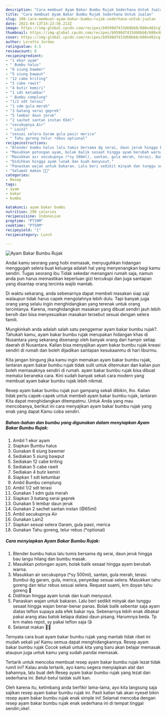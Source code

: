 ```yaml
---
description: "Cara membuat Ayam Bakar Bumbu Rujak Sederhana Untuk Jualan"
title: "Cara membuat Ayam Bakar Bumbu Rujak Sederhana Untuk Jualan"
slug: 108-cara-membuat-ayam-bakar-bumbu-rujak-sederhana-untuk-jualan
date: 2021-04-13T14:23:56.213Z
image: https://img-global.cpcdn.com/recipes/b9598d7433d68bb8/680x482cq70/ayam-bakar-bumbu-rujak-foto-resep-utama.jpg
thumbnail: https://img-global.cpcdn.com/recipes/b9598d7433d68bb8/680x482cq70/ayam-bakar-bumbu-rujak-foto-resep-utama.jpg
cover: https://img-global.cpcdn.com/recipes/b9598d7433d68bb8/680x482cq70/ayam-bakar-bumbu-rujak-foto-resep-utama.jpg
author: Loretta Jordan
ratingvalue: 4.5
reviewcount: 8
recipeingredient:
- "1 ekor ayam"
- " Bumbu halus"
- "8 siung bawmer"
- "5 siung bawput"
- "12 cabe kriting"
- "5 cabe rawit"
- "4 butir kemiri"
- "1 sdt ketumbar"
- " Bumbu cemplung"
- "1/2 sdt terasi"
- "1 sdm gula merah"
- "3 batang serai geprek"
- "5 lembar daun jeruk"
- "2 sachet santan instan 65ml"
- "secukupnya Air"
- " Lain2"
- "sesuai selera Garam gula pasir merica"
- " Tahu goreng telur rebus optional"
recipeinstructions:
- "Blender bumbu halus lalu tumis bersama dg serai, daun jeruk hingga bau langu hilang dan bumbu masak."
- "Masukkan potongan ayam, bolak balik sesaat hingga ayam berubah warna."
- "Masukkan air secukupnya (*sy 500ml), santan, gula merah, terasi. Bumbui dg garam, gula, merica, penyedap sesuai selera. Masukkan tahu goreng dan telur rebus sesuai selera. Request suami, krn doyan tahu goreng 🤭"
- "Didihkan hingga ayam lunak dan kuah menyusut."
- "Panaskan wajan untuk bakaran. Lalu beri sedikit minyak dan tunggu sesaat hingga wajan benar-benar panas. Bolak balik sebentar saja ayam diatas teflon supaya ada efek bakar nya. Sebenarnya lebih enak dibakar pakai arang atau batok kelapa dialasi daun pisang. Harumnya beda. Tp krn males repot, sy pakai teflon saja 😘"
- "Selamat makan 🍚🍗"
categories:
- Resep
tags:
- ayam
- bakar
- bumbu

katakunci: ayam bakar bumbu 
nutrition: 290 calories
recipecuisine: Indonesian
preptime: "PT39M"
cooktime: "PT50M"
recipeyield: "1"
recipecategory: Lunch

---
```



![Ayam Bakar Bumbu Rujak](https://img-global.cpcdn.com/recipes/b9598d7433d68bb8/680x482cq70/ayam-bakar-bumbu-rujak-foto-resep-utama.jpg)

Andai kamu seorang yang hobi memasak, menyuguhkan hidangan menggugah selera buat keluarga adalah hal yang menyenangkan bagi kamu sendiri. Tugas seorang ibu Tidak sekedar menangani rumah saja, namun anda pun harus memastikan keperluan gizi tercukupi dan juga santapan yang disantap orang tercinta wajib mantab.

Di waktu  sekarang, anda sebenarnya dapat membeli masakan siap saji walaupun tidak harus capek mengolahnya lebih dulu. Tapi banyak juga orang yang selalu ingin menghidangkan yang terenak untuk orang tercintanya. Karena, menghidangkan masakan yang dibuat sendiri jauh lebih bersih dan bisa menyesuaikan masakan tersebut sesuai dengan selera famili. 



Mungkinkah anda adalah salah satu penggemar ayam bakar bumbu rujak?. Tahukah kamu, ayam bakar bumbu rujak merupakan hidangan khas di Nusantara yang sekarang disenangi oleh banyak orang dari hampir setiap daerah di Nusantara. Kalian bisa menyajikan ayam bakar bumbu rujak kreasi sendiri di rumah dan boleh dijadikan santapan kesukaanmu di hari liburmu.

Kita jangan bingung jika kamu ingin memakan ayam bakar bumbu rujak, lantaran ayam bakar bumbu rujak tidak sulit untuk ditemukan dan kalian pun boleh memasaknya sendiri di rumah. ayam bakar bumbu rujak bisa dibuat memalui beraneka cara. Kini sudah banyak sekali cara modern yang membuat ayam bakar bumbu rujak lebih nikmat.

Resep ayam bakar bumbu rujak pun gampang sekali dibikin, lho. Kalian tidak perlu capek-capek untuk membeli ayam bakar bumbu rujak, lantaran Kita dapat menghidangkan ditempatmu. Untuk Anda yang mau mencobanya, berikut ini cara menyajikan ayam bakar bumbu rujak yang enak yang dapat Kamu coba sendiri.

<!--inarticleads1-->

##### Bahan-bahan dan bumbu yang digunakan dalam menyiapkan Ayam Bakar Bumbu Rujak:

1. Ambil 1 ekor ayam
1. Siapkan  Bumbu halus
1. Gunakan 8 siung bawmer
1. Sediakan 5 siung bawput
1. Sediakan 12 cabe kriting
1. Sediakan 5 cabe rawit
1. Sediakan 4 butir kemiri
1. Siapkan 1 sdt ketumbar
1. Ambil  Bumbu cemplung
1. Ambil 1/2 sdt terasi
1. Gunakan 1 sdm gula merah
1. Siapkan 3 batang serai geprek
1. Gunakan 5 lembar daun jeruk
1. Gunakan 2 sachet santan instan (@65ml)
1. Ambil secukupnya Air
1. Gunakan  Lain2
1. Siapkan sesuai selera Garam, gula pasir, merica
1. Gunakan  Tahu goreng, telur rebus (*optional)




<!--inarticleads2-->

##### Cara menyiapkan Ayam Bakar Bumbu Rujak:

1. Blender bumbu halus lalu tumis bersama dg serai, daun jeruk hingga bau langu hilang dan bumbu masak.
1. Masukkan potongan ayam, bolak balik sesaat hingga ayam berubah warna.
1. Masukkan air secukupnya (*sy 500ml), santan, gula merah, terasi. Bumbui dg garam, gula, merica, penyedap sesuai selera. Masukkan tahu goreng dan telur rebus sesuai selera. Request suami, krn doyan tahu goreng 🤭
1. Didihkan hingga ayam lunak dan kuah menyusut.
1. Panaskan wajan untuk bakaran. Lalu beri sedikit minyak dan tunggu sesaat hingga wajan benar-benar panas. Bolak balik sebentar saja ayam diatas teflon supaya ada efek bakar nya. Sebenarnya lebih enak dibakar pakai arang atau batok kelapa dialasi daun pisang. Harumnya beda. Tp krn males repot, sy pakai teflon saja 😘
1. Selamat makan 🍚🍗




Ternyata cara buat ayam bakar bumbu rujak yang mantab tidak ribet ini mudah sekali ya! Kamu semua dapat menghidangkannya. Resep ayam bakar bumbu rujak Cocok sekali untuk kita yang baru akan belajar memasak ataupun juga untuk kamu yang sudah pandai memasak.

Tertarik untuk mencoba membuat resep ayam bakar bumbu rujak lezat tidak rumit ini? Kalau anda tertarik, ayo kamu segera menyiapkan alat dan bahannya, lalu buat deh Resep ayam bakar bumbu rujak yang lezat dan sederhana ini. Betul-betul taidak sulit kan. 

Oleh karena itu, ketimbang anda berfikir lama-lama, ayo kita langsung saja sajikan resep ayam bakar bumbu rujak ini. Pasti kalian tak akan nyesel bikin resep ayam bakar bumbu rujak enak simple ini! Selamat mencoba dengan resep ayam bakar bumbu rujak enak sederhana ini di tempat tinggal sendiri,oke!.

